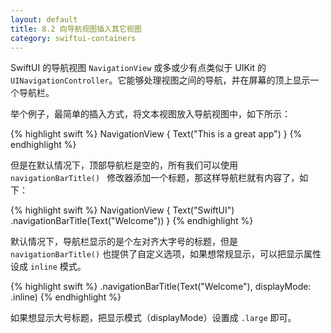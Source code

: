 ```yaml
---
layout: default
title: 8.2 向导航视图插入其它视图
category: swiftui-containers
---
```


SwiftUI 的导航视图 `NavigationView` 或多或少有点类似于 UIKit 的 `UINavigationController`。它能够处理视图之间的导航，并在屏幕的顶上显示一个导航栏。

举个例子，最简单的插入方式，将文本视图放入导航视图中，如下所示：

{% highlight swift %}
NavigationView {
    Text("This is a great app")
}
{% endhighlight %}

但是在默认情况下，顶部导航栏是空的，所有我们可以使用 `navigationBarTitle() ` 修改器添加一个标题，那这样导航栏就有内容了，如下：

{% highlight swift %}
NavigationView {
    Text("SwiftUI")
        .navigationBarTitle(Text("Welcome"))
}
{% endhighlight %}

默认情况下，导航栏显示的是个左对齐大字号的标题，但是 `navigationBarTitle()` 也提供了自定义选项，如果想常规显示，可以把显示属性设成 `inline` 模式。

{% highlight swift %}
.navigationBarTitle(Text("Welcome"), displayMode: .inline)
{% endhighlight %}

如果想显示大号标题，把显示模式（displayMode）设置成 `.large` 即可。